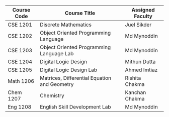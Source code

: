 | Course Code | Course Title                                 | Assigned Faculty |
| ----------- | -------------------------------------------- | ---------------- |
| CSE 1201    | Discrete Mathematics                         | Juel Sikder      |
| CSE 1202    | Object Oriented Programming Language         | Md Mynoddin      |
| CSE 1203    | Object Oriented Programming Language Lab     | Md Mynoddin      |
| CSE 1204    | Digital Logic Design                         | Mithun Dutta     |
| CSE 1205    | Digital Logic Design Lab                     | Ahmed Imtiaz     |
| Math 1206   | Matrices, Differential Equation and Geometry | Rishita Chakma   |
| Chem 1207   | Chemistry                                    | Kanchan Chakma   |
| Eng 1208    | English Skill Development Lab                | Md Mynoddin      |